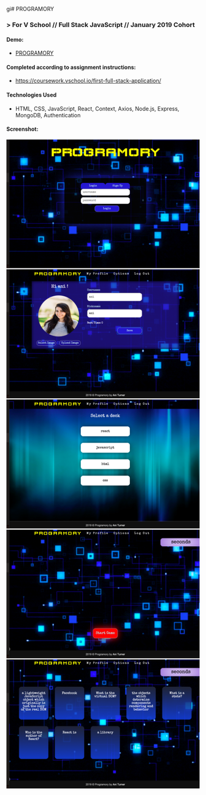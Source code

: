 gi# PROGRAMORY 
### > For V School // Full Stack JavaScript // January 2019 Cohort
#### Demo:
- <a href="https://programory-app.herokuapp.com" target="_blank">PROGRAMORY</a>
#### Completed according to assignment instructions: 
- https://coursework.vschool.io/first-full-stack-application/
#### Technologies Used
* HTML, CSS, JavaScript, React, Context, Axios, Node.js, Express, MongoDB, Authentication
#### Screenshot:
<a href="https://programory-app.herokuapp.com" target="_blank"><img src="./readmeimages/loginPage.png"></a>
<a href="https://programory-app.herokuapp.com" target="_blank"><img src="./readmeimages/userInfoPage.png"></a>
<a href="https://programory-app.herokuapp.com" target="_blank"><img src="./readmeimages/decksPage.png"></a>
<a href="https://programory-app.herokuapp.com" target="_blank"><img src="./readmeimages/startGamePage.png"></a>
<a href="https://programory-app.herokuapp.com" target="_blank"><img src="./readmeimages/playGamePage.png"></a>